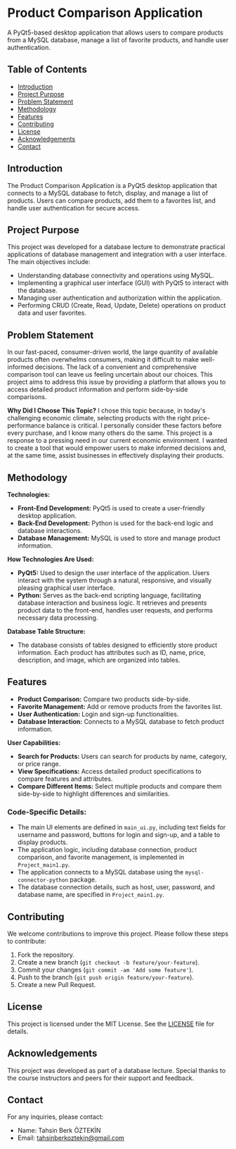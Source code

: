 # Product Comparison Application

A PyQt5-based desktop application that allows users to compare products from a MySQL database, manage a list of favorite products, and handle user authentication.

## Table of Contents
- [Introduction](#introduction)
- [Project Purpose](#project-purpose)
- [Problem Statement](#problem-statement)
- [Methodology](#methodology)
- [Features](#features)
- [Contributing](#contributing)
- [License](#license)
- [Acknowledgements](#acknowledgements)
- [Contact](#contact)

## Introduction
The Product Comparison Application is a PyQt5 desktop application that connects to a MySQL database to fetch, display, and manage a list of products. Users can compare products, add them to a favorites list, and handle user authentication for secure access.

## Project Purpose
This project was developed for a database lecture to demonstrate practical applications of database management and integration with a user interface. The main objectives include:
- Understanding database connectivity and operations using MySQL.
- Implementing a graphical user interface (GUI) with PyQt5 to interact with the database.
- Managing user authentication and authorization within the application.
- Performing CRUD (Create, Read, Update, Delete) operations on product data and user favorites.

## Problem Statement
In our fast-paced, consumer-driven world, the large quantity of available products often overwhelms consumers, making it difficult to make well-informed decisions. The lack of a convenient and comprehensive comparison tool can leave us feeling uncertain about our choices. This project aims to address this issue by providing a platform that allows you to access detailed product information and perform side-by-side comparisons.

**Why Did I Choose This Topic?**
I chose this topic because, in today's challenging economic climate, selecting products with the right price-performance balance is critical. I personally consider these factors before every purchase, and I know many others do the same. This project is a response to a pressing need in our current economic environment. I wanted to create a tool that would empower users to make informed decisions and, at the same time, assist businesses in effectively displaying their products.

## Methodology
**Technologies:**
- **Front-End Development:** PyQt5 is used to create a user-friendly desktop application.
- **Back-End Development:** Python is used for the back-end logic and database interactions.
- **Database Management:** MySQL is used to store and manage product information.

**How Technologies Are Used:**
- **PyQt5:** Used to design the user interface of the application. Users interact with the system through a natural, responsive, and visually pleasing graphical user interface.
- **Python:** Serves as the back-end scripting language, facilitating database interaction and business logic. It retrieves and presents product data to the front-end, handles user requests, and performs necessary data processing.

**Database Table Structure:**
- The database consists of tables designed to efficiently store product information. Each product has attributes such as ID, name, price, description, and image, which are organized into tables.

## Features
- **Product Comparison:** Compare two products side-by-side.
- **Favorite Management:** Add or remove products from the favorites list.
- **User Authentication:** Login and sign-up functionalities.
- **Database Interaction:** Connects to a MySQL database to fetch product information.

**User Capabilities:**
- **Search for Products:** Users can search for products by name, category, or price range.
- **View Specifications:** Access detailed product specifications to compare features and attributes.
- **Compare Different Items:** Select multiple products and compare them side-by-side to highlight differences and similarities.

### Code-Specific Details:
- The main UI elements are defined in `main_ui.py`, including text fields for username and password, buttons for login and sign-up, and a table to display products.
- The application logic, including database connection, product comparison, and favorite management, is implemented in `Project_main1.py`.
- The application connects to a MySQL database using the `mysql-connector-python` package.
- The database connection details, such as host, user, password, and database name, are specified in `Project_main1.py`.

## Contributing
We welcome contributions to improve this project. Please follow these steps to contribute:
1. Fork the repository.
2. Create a new branch (`git checkout -b feature/your-feature`).
3. Commit your changes (`git commit -am 'Add some feature'`).
4. Push to the branch (`git push origin feature/your-feature`).
5. Create a new Pull Request.

## License
This project is licensed under the MIT License. See the [LICENSE](LICENSE) file for details.

## Acknowledgements
This project was developed as part of a database lecture. Special thanks to the course instructors and peers for their support and feedback.

## Contact
For any inquiries, please contact:
- Name: Tahsin Berk ÖZTEKİN
- Email: tahsinberkoztekin@gmail.com
